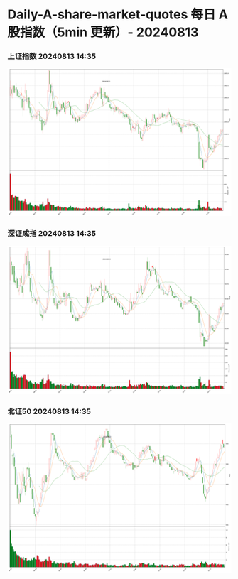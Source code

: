 
# Daily-A-share-market-quotes 每日 A 股指数（5min 更新）- 20240813

### 上证指数 20240813 14:35
![](./fig/2024/8/20240813-sh000001.png)

### 深证成指 20240813 14:35
![](./fig/2024/8/20240813-sz399001.png)

### 北证50 20240813 14:35
![](./fig/2024/8/20240813-bj899050.png)
